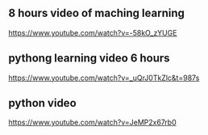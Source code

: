 ## 8 hours video of maching learning
https://www.youtube.com/watch?v=-58kO_zYUGE
## pythong learning video 6 hours
https://www.youtube.com/watch?v=_uQrJ0TkZlc&t=987s
## python video
https://www.youtube.com/watch?v=JeMP2x67rb0
